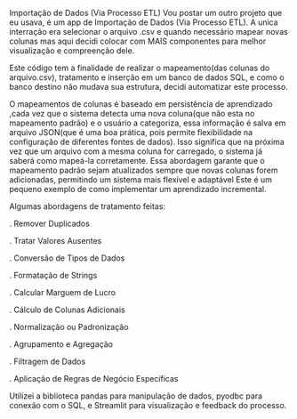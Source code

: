 Importação de Dados (Via Processo ETL)
Vou postar um outro projeto que eu usava, é um app de Importação de Dados (Via Processo ETL).
A unica interração era selecionar o arquivo .csv e quando necessário mapear novas colunas mas aqui decidi colocar com MAIS componentes para melhor visualização e compreenção dele.

Este código tem a finalidade de realizar o mapeamento(das colunas do arquivo.csv), tratamento e inserção em um banco de dados SQL, e como o banco destino não mudava sua estrutura, decidi automatizar este processo.

O mapeamentos de colunas é baseado em persistência de aprendizado ,cada vez que o sistema detecta uma nova coluna(que não esta no mapeamento padrão) e o usuário a categoriza, essa informação é salva em arquivo JSON(que é uma boa prática, pois permite flexibilidade na configuração de diferentes fontes de dados). Isso significa que na próxima vez que um arquivo com a mesma coluna for carregado, o sistema já saberá como mapeá-la corretamente.
Essa abordagem garante que o mapeamento padrão sejam atualizados sempre que novas colunas forem adicionadas, permitindo um sistema mais flexível e adaptável
Este é um pequeno exemplo de como implementar um aprendizado incremental.

Algumas abordagens de tratamento feitas:

. Remover Duplicados

. Tratar Valores Ausentes

. Conversão de Tipos de Dados
   
. Formatação de Strings

. Calcular Marguem de Lucro
    
. Cálculo de Colunas Adicionais
 
. Normalização ou Padronização

. Agrupamento e Agregação

. Filtragem de Dados
     
. Aplicação de Regras de Negócio Específicas
   

Utilizei a biblioteca pandas para manipulação de dados, pyodbc para conexão com o SQL, e Streamlit para visualização e feedback do processo.
